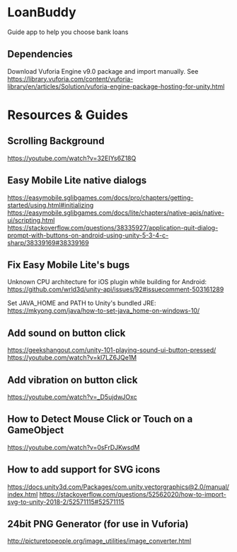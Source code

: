 # LoanBuddy

Guide app to help you choose bank loans

Dependencies
------------
Download Vuforia Engine v9.0 package and import manually.
See https://library.vuforia.com/content/vuforia-library/en/articles/Solution/vuforia-engine-package-hosting-for-unity.html


Resources & Guides
==================

Scrolling Background
--------------------
https://youtube.com/watch?v=32EIYs6Z18Q

Easy Mobile Lite native dialogs
-------------------------------
https://easymobile.sglibgames.com/docs/pro/chapters/getting-started/using.html#initializing
https://easymobile.sglibgames.com/docs/lite/chapters/native-apis/native-ui/scripting.html
https://stackoverflow.com/questions/38335927/application-quit-dialog-prompt-with-buttons-on-android-using-unity-5-3-4-c-sharp/38339169#38339169


Fix Easy Mobile Lite's bugs
---------------------------

Unknown CPU architecture for iOS plugin while building for Android:
https://github.com/wrld3d/unity-api/issues/92#issuecomment-503161289

Set JAVA_HOME and PATH to Unity's bundled JRE:
https://mkyong.com/java/how-to-set-java_home-on-windows-10/


Add sound on button click
-------------------------
https://geekshangout.com/unity-101-playing-sound-ui-button-pressed/
https://youtube.com/watch?v=kl7LZ6JQe1M

Add vibration on button click
-----------------------------
https://youtube.com/watch?v=_D5ujdwJOxc

How to Detect Mouse Click or Touch on a GameObject
--------------------------------------------------
https://youtube.com/watch?v=0sFrDJKwsdM

How to add support for SVG icons
--------------------------------
https://docs.unity3d.com/Packages/com.unity.vectorgraphics@2.0/manual/index.html
https://stackoverflow.com/questions/52562020/how-to-import-svg-to-unity-2018-2/52571115#52571115

24bit PNG Generator (for use in Vuforia)
---------------------------------------
http://picturetopeople.org/image_utilities/image_converter.html

